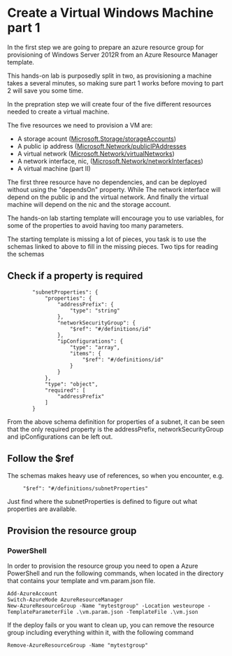 # Create a Virtual Windows Machine part 1

In the first step we are going to prepare an azure resource group for provisioning of Windows Server 2012R from an Azure Resource Manager template. 

This hands-on lab is purposedly split in two, as provisioning a machine takes a several minutes, so making sure part 1 works before moving to part 2 will save you some time. 

In the prepration step we will create four of the five different resources needed to create a virtual machine.  

The five resources we need to provision a VM are:

- A storage acount ([Microsoft.Storage/storageAccounts](https://github.com/Azure/azure-resource-manager-schemas/blob/master/schemas/2015-08-01/Microsoft.Storage.json))
- A public ip address ([Microsoft.Network/publicIPAddresses](https://github.com/Azure/azure-resource-manager-schemas/blob/master/schemas/2015-08-01/Microsoft.Network.json#L24-L58)
- A virtual network ([Microsoft.Network/virtualNetworks](https://github.com/Azure/azure-resource-manager-schemas/blob/master/schemas/2015-08-01/Microsoft.Network.json#L209-L248))
- A network interface, nic, ([Microsoft.Network/networkInterfaces](https://github.com/Azure/azure-resource-manager-schemas/blob/master/schemas/2015-08-01/Microsoft.Network.json#L107-L159))
- A virtual machine (part II)

The first three resource have no dependencies, and can be deployed without using the "dependsOn" property. While The network interface will depend on the public ip and the virtual network. And finally the virtual machine will depend on the nic and the storage account.

The hands-on lab starting template will encourage you to use variables, for some of the properties to avoid having too many parameters.

The starting template is missing a lot of pieces, you task is to use the schemas linked to above to fill in the missing pieces. Two tips for reading the schemas

## Check if a property is required
```
        "subnetProperties": {
            "properties": {
                "addressPrefix": {
                    "type": "string"
                },
                "networkSecurityGroup": {
                    "$ref": "#/definitions/id"
                },
                "ipConfigurations": {
                    "type": "array",
                    "items": {
                        "$ref": "#/definitions/id"
                    }
                }
            },
            "type": "object",
            "required": [
                "addressPrefix"
            ]
        }
```
From the above schema definition for properties of a subnet, it can be seen that the only required property is the addressPrefix, networkSecurityGroup and ipConfigurations can be left out. 

## Follow the $ref
The schemas makes heavy use of references, so when you encounter, e.g.
```
 	 "$ref": "#/definitions/subnetProperties"
``` 
Just find where the subnetProperties is defined to figure out what properties are available.  



## Provision the resource group
### PowerShell
In order to provision the resource group you need to open a Azure PowerShell and run the following commands, when located in the directory that contains your template and vm.param.json file.
```
Add-AzureAccount
Switch-AzureMode AzureResourceManager
New-AzureResourceGroup -Name "mytestgroup" -Location westeurope -TemplateParameterFile .\vm.param.json -TemplateFile .\vm.json
```

If the deploy fails or you want to clean up, you can remove the resource group including everything within it, with the following command
```
Remove-AzureResourceGroup -Name "mytestgroup"
```